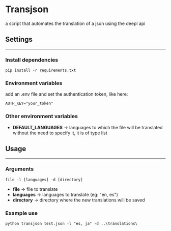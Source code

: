 # Transjson
a script that automates the translation of a json using the deepl api

## Settings
---

### Install dependencies
```
pip install -r requirements.txt
```

### Environment variables
add an .env file and set the authentication token, like here:
```
AUTH_KEY="your_token"
```

### Other environment variables
+ **DEFAULT_LANGUAGES** -> languages to which the file will be translated without the need to specify it, it is of type list

## Usage
---

### Arguments
```
file -l [languages] -d [directory]
```

+ **file** -> file to translate
+ **languages** -> languages to translate (eg: "en, es")
+ **directory** -> directory where the new translations will be saved

### Example use
```
python transjson test.json -l "es, ja" -d ..\translations\
```